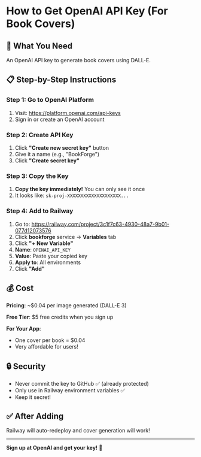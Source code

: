 # How to Get OpenAI API Key (For Book Covers)

## 🎯 What You Need

An OpenAI API key to generate book covers using DALL-E.

## 📋 Step-by-Step Instructions

### Step 1: Go to OpenAI Platform
1. Visit: https://platform.openai.com/api-keys
2. Sign in or create an OpenAI account

### Step 2: Create API Key
1. Click **"Create new secret key"** button
2. Give it a name (e.g., "BookForge")
3. Click **"Create secret key"**

### Step 3: Copy the Key
1. **Copy the key immediately!** You can only see it once
2. It looks like: `sk-proj-XXXXXXXXXXXXXXXXXXXX...`

### Step 4: Add to Railway
1. Go to: https://railway.com/project/3c1f7c63-4930-48a7-9b01-077d12073576
2. Click **bookforge** service → **Variables** tab
3. Click **"+ New Variable"**
4. **Name**: `OPENAI_API_KEY`
5. **Value**: Paste your copied key
6. **Apply to**: All environments
7. Click **"Add"**

## 💰 Cost

**Pricing**: ~$0.04 per image generated (DALL-E 3)

**Free Tier**: $5 free credits when you sign up

**For Your App**: 
- One cover per book = $0.04
- Very affordable for users!

## 🔒 Security

- Never commit the key to GitHub ✅ (already protected)
- Only use in Railway environment variables ✅
- Keep it secret!

## ✅ After Adding

Railway will auto-redeploy and cover generation will work!

---

**Sign up at OpenAI and get your key!** 🚀

